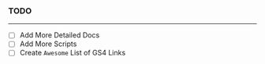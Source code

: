 ### TODO

---

- [ ] Add More Detailed Docs
- [ ] Add More Scripts
- [ ] Create `Awesome` List of GS4 Links
